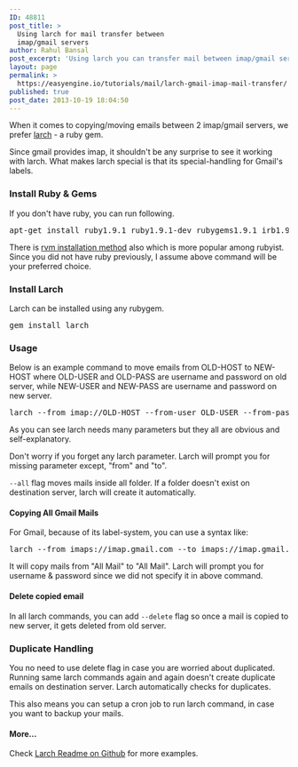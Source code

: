 ```yaml
---
ID: 48811
post_title: >
  Using larch for mail transfer between
  imap/gmail servers
author: Rahul Bansal
post_excerpt: 'Using larch you can transfer mail between imap/gmail servers.  Larch can be used for automated backups via cron. Larch can handle duplicates.'
layout: page
permalink: >
  https://easyengine.io/tutorials/mail/larch-gmail-imap-mail-transfer/
published: true
post_date: 2013-10-19 18:04:50
---
```

When it comes to copying/moving emails between 2 imap/gmail servers, we prefer <a href="https://github.com/rgrove/larch/">larch</a> - a ruby gem.

Since gmail provides imap, it shouldn't be any surprise to see it working with larch. What makes larch special is that its special-handling for Gmail's labels.
<h3>Install Ruby &amp; Gems</h3>
If you don't have ruby, you can run following.
<pre class="no-highlight">apt-get install ruby1.9.1 ruby1.9.1-dev rubygems1.9.1 irb1.9.1 ri1.9.1 rdoc1.9.1 build-essential libopenssl-ruby1.9.1 libssl-dev zlib1g-dev libsqlite3-dev</pre>
There is <a href="http://rvm.io/">rvm installation method</a> also which is more popular among rubyist. Since you did not have ruby previously, I assume above command will be your preferred choice.
<h3>Install Larch</h3>
Larch can be installed using any rubygem.
<pre class="no-highlight">gem install larch</pre>
<h3>Usage</h3>
Below is an example command to move emails from OLD-HOST to NEW-HOST where OLD-USER and OLD-PASS are username and password on old server, while NEW-USER and NEW-PASS are username and password on new server.
<pre class="no-highlight">larch --from imap://OLD-HOST --from-user OLD-USER --from-pass OLD-PASS --to imap://NEW-HOST --to-user NEW-USER --to-pass NEW-PASS --all</pre>
As you can see larch needs many parameters but they all are obvious and self-explanatory.

Don't worry if you forget any larch parameter. Larch will prompt you for missing parameter except, "from" and "to".

<code>--all</code> flag moves mails inside all folder. If a folder doesn't exist on destination server, larch will create it automatically.
<h4>Copying All Gmail Mails</h4>
For Gmail, because of its label-system, you can use a syntax like:
<pre class="no-highlight">larch --from imaps://imap.gmail.com --to imaps://imap.gmail.com --from-folder '[Gmail]/All Mail' --to-folder '[Gmail]All Mail'</pre>
It will copy mails from "All Mail" to "All Mail". Larch will prompt you for username &amp; password since we did not specify it in above command.
<h4>Delete copied email</h4>
In all larch commands, you can add <code>--delete</code> flag so once a mail is copied to new server, it gets deleted from old server.
<h3>Duplicate Handling</h3>
You no need to use delete flag in case you are worried about duplicated. Running same larch commands again and again doesn't create duplicate emails on destination server. Larch automatically checks for duplicates.

This also means you can setup a cron job to run larch command, in case you want to backup your mails.
<h4>More...</h4>
Check <a href="https://github.com/rgrove/larch/">Larch Readme on Github</a> for more examples.